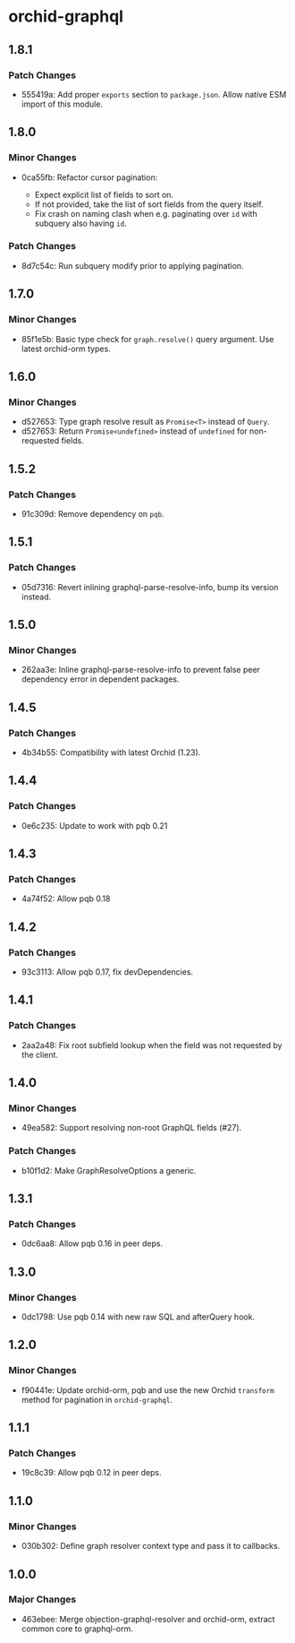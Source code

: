 # orchid-graphql

## 1.8.1

### Patch Changes

- 555419a: Add proper `exports` section to `package.json`. Allow native ESM import of this module.

## 1.8.0

### Minor Changes

- 0ca55fb: Refactor cursor pagination:

  - Expect explicit list of fields to sort on.
  - If not provided, take the list of sort fields from the query itself.
  - Fix crash on naming clash when e.g. paginating over `id` with subquery also having `id`.

### Patch Changes

- 8d7c54c: Run subquery modify prior to applying pagination.

## 1.7.0

### Minor Changes

- 85f1e5b: Basic type check for `graph.resolve()` query argument. Use latest orchid-orm types.

## 1.6.0

### Minor Changes

- d527653: Type graph resolve result as `Promise<T>` instead of `Query`.
- d527653: Return `Promise<undefined>` instead of `undefined` for non-requested fields.

## 1.5.2

### Patch Changes

- 91c309d: Remove dependency on `pqb`.

## 1.5.1

### Patch Changes

- 05d7316: Revert inlining graphql-parse-resolve-info, bump its version instead.

## 1.5.0

### Minor Changes

- 262aa3e: Inline graphql-parse-resolve-info to prevent false peer dependency error in dependent packages.

## 1.4.5

### Patch Changes

- 4b34b55: Compatibility with latest Orchid (1.23).

## 1.4.4

### Patch Changes

- 0e6c235: Update to work with pqb 0.21

## 1.4.3

### Patch Changes

- 4a74f52: Allow pqb 0.18

## 1.4.2

### Patch Changes

- 93c3113: Allow pqb 0.17, fix devDependencies.

## 1.4.1

### Patch Changes

- 2aa2a48: Fix root subfield lookup when the field was not requested by the client.

## 1.4.0

### Minor Changes

- 49ea582: Support resolving non-root GraphQL fields (#27).

### Patch Changes

- b10f1d2: Make GraphResolveOptions a <Context> generic.

## 1.3.1

### Patch Changes

- 0dc6aa8: Allow pqb 0.16 in peer deps.

## 1.3.0

### Minor Changes

- 0dc1798: Use pqb 0.14 with new raw SQL and afterQuery hook.

## 1.2.0

### Minor Changes

- f90441e: Update orchid-orm, pqb and use the new Orchid `transform` method for pagination in `orchid-graphql`.

## 1.1.1

### Patch Changes

- 19c8c39: Allow pqb 0.12 in peer deps.

## 1.1.0

### Minor Changes

- 030b302: Define graph resolver context type and pass it to callbacks.

## 1.0.0

### Major Changes

- 463ebee: Merge objection-graphql-resolver and orchid-orm, extract common core to graphql-orm.
